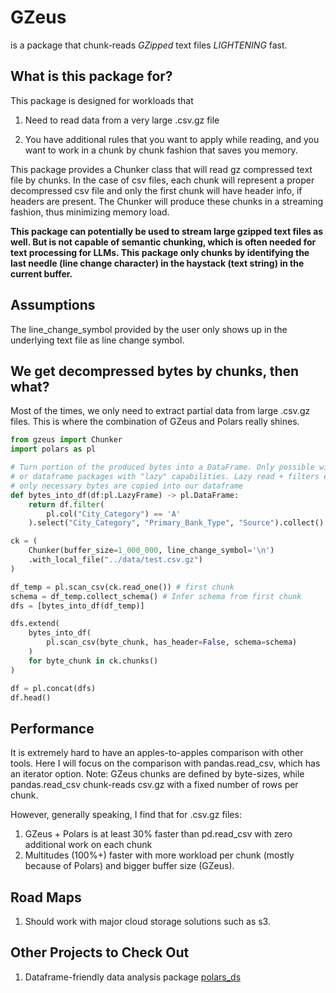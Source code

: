 # GZeus 

is a package that chunk-reads *GZipped* text files *LIGHTENING* fast. 

## What is this package for?

This package is designed for workloads that 

1. Need to read data from a very large .csv.gz file

2. You have additional rules that you want to apply while reading, and you want to work in a chunk by chunk fashion that saves you memory.

This package provides a Chunker class that will read gz compressed text file by chunks. In the case of csv files, each chunk will represent a proper decompressed csv file and only the first chunk will have header info, if headers are present. The Chunker will produce these chunks in a streaming fashion, thus minimizing memory load.

**This package can potentially be used to stream large gzipped text files as well. But is not capable of semantic chunking, which is often needed for text processing for LLMs. This package only chunks by identifying the last needle (line change character) in the haystack (text string) in the current buffer.**

## Assumptions

The line_change_symbol provided by the user only shows up in the underlying text file as line change symbol.

## We get decompressed bytes by chunks, then what? 

Most of the times, we only need to extract partial data from large .csv.gz files. This is where the combination of GZeus and Polars really shines. 

```python
from gzeus import Chunker
import polars as pl

# Turn portion of the produced bytes into a DataFrame. Only possible with Polars, 
# or dataframe packages with "lazy" capabilities. Lazy read + filters ensure 
# only necessary bytes are copied into our dataframe 
def bytes_into_df(df:pl.LazyFrame) -> pl.DataFrame:
    return df.filter(
        pl.col("City_Category") == 'A'
    ).select("City_Category", "Primary_Bank_Type", "Source").collect()

ck = (
    Chunker(buffer_size=1_000_000, line_change_symbol='\n')
    .with_local_file("../data/test.csv.gz")
)

df_temp = pl.scan_csv(ck.read_one()) # first chunk
schema = df_temp.collect_schema() # Infer schema from first chunk
dfs = [bytes_into_df(df_temp)]

dfs.extend(
    bytes_into_df(
        pl.scan_csv(byte_chunk, has_header=False, schema=schema)
    )
    for byte_chunk in ck.chunks()
)

df = pl.concat(dfs)
df.head()
```

## Performance

It is extremely hard to have an apples-to-apples comparison with other tools. Here I will focus on the comparison with pandas.read_csv, which has an iterator option. Note: GZeus chunks are defined by byte-sizes, while pandas.read_csv chunk-reads csv.gz with a fixed number of rows per chunk.

However, generally speaking, I find that for .csv.gz files:

1. GZeus + Polars is at least 30% faster than pd.read_csv with zero additional work on each chunk
2. Multitudes (100%+) faster with more workload per chunk (mostly because of Polars) and bigger buffer size (GZeus).

## Road Maps
1. Should work with major cloud storage solutions such as s3.

## Other Projects to Check Out
1. Dataframe-friendly data analysis package [polars_ds](https://github.com/abstractqqq/polars_ds_extension)